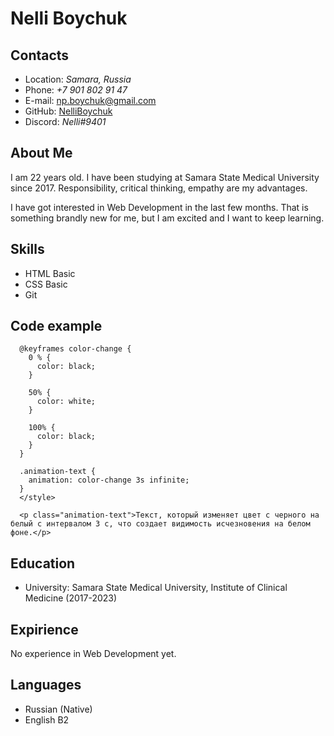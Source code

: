 # Nelli Boychuk

## Contacts
* Location: *Samara, Russia*
* Phone: *+7 901 802 91 47*
* E-mail: np.boychuk@gmail.com
* GitHub: [NelliBoychuk](https://github.com/NelliBoychuk)
* Discord: *Nelli#9401*

## About Me
I am 22 years old. I have been studying at Samara State Medical University since 2017. Responsibility, critical thinking, empathy are my advantages. 

I have got interested in Web Development in the last few months. That is something brandly new for me, but I am excited and I want to keep learning.  

## Skills
* HTML Basic
* CSS Basic
* Git

## Code example
```<style>
  @keyframes color-change {
    0 % {
      color: black;
    }

    50% {
      color: white;
    }

    100% {
      color: black;
    }
  }

  .animation-text {
    animation: color-change 3s infinite;
  }
  </style>

  <p class="animation-text">Текст, который изменяет цвет с черного на белый с интервалом 3 с, что создает видимость исчезновения на белом фоне.</p>
  ```

## Education
* University: Samara State Medical University, Institute of Clinical Medicine (2017-2023)

## Expirience
No experience in Web Development yet.

## Languages
* Russian (Native)
* English B2
